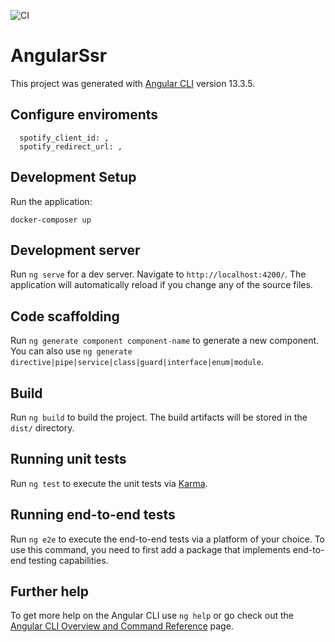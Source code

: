 ![CI](https://github.com/Renangns/spotify-client/workflows/main/badge.svg)

# AngularSsr

This project was generated with [Angular CLI](https://github.com/angular/angular-cli) version 13.3.5.

## Configure enviroments

```
  spotify_client_id: ,
  spotify_redirect_url: ,
```

## Development Setup

Run the application:

```
docker-composer up
```

## Development server

Run `ng serve` for a dev server. Navigate to `http://localhost:4200/`. The application will automatically reload if you change any of the source files.

## Code scaffolding

Run `ng generate component component-name` to generate a new component. You can also use `ng generate directive|pipe|service|class|guard|interface|enum|module`.

## Build

Run `ng build` to build the project. The build artifacts will be stored in the `dist/` directory.

## Running unit tests

Run `ng test` to execute the unit tests via [Karma](https://karma-runner.github.io).

## Running end-to-end tests

Run `ng e2e` to execute the end-to-end tests via a platform of your choice. To use this command, you need to first add a package that implements end-to-end testing capabilities.

## Further help

To get more help on the Angular CLI use `ng help` or go check out the [Angular CLI Overview and Command Reference](https://angular.io/cli) page.
